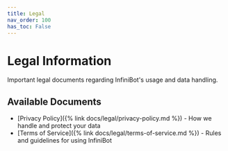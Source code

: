 ```yaml
---
title: Legal
nav_order: 100
has_toc: False
---
```


# Legal Information

Important legal documents regarding InfiniBot's usage and data handling.

## Available Documents

- [Privacy Policy]({% link docs/legal/privacy-policy.md %}) - How we handle and protect your data
- [Terms of Service]({% link docs/legal/terms-of-service.md %}) - Rules and guidelines for using InfiniBot
